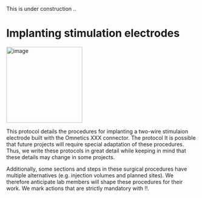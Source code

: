 This is under construction ..
# Implanting stimulation electrodes
<img width="200" alt="image" src="https://user-images.githubusercontent.com/17324841/217172216-403053c2-4cda-4e04-9ac8-2c4cc11fafeb.png">

This protocol details the procedures for implanting a two-wire stimulaion electrode built with the Omnetics XXX connector. The protocol It is possible that future projects will require special adaptation of these procedures. Thus, we write these protocols in great detail while keeping in mind that these details may change in some projects. 

Additionally, some sections and steps in these surgical procedures have multiple alternatives (e.g. injection volumes and planned sites). We therefore anticipate lab members will shape these procedures for their work. We mark actions that are strictly mandatory with :bangbang:.
